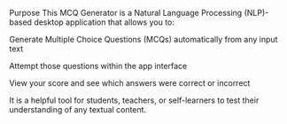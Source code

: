 Purpose
This MCQ Generator is a Natural Language Processing (NLP)-based desktop application that allows you to:

Generate Multiple Choice Questions (MCQs) automatically from any input text

Attempt those questions within the app interface

View your score and see which answers were correct or incorrect

It is a helpful tool for students, teachers, or self-learners to test their understanding of any textual content.
